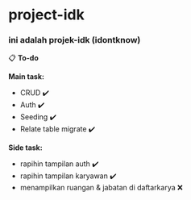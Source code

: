 # project-idk

<h3>ini adalah projek-idk (idontknow)</h3>

:clipboard: <b>To-do</b> 

**Main task:**

- CRUD :heavy_check_mark:
- Auth :heavy_check_mark:
- Seeding :heavy_check_mark:
- Relate table migrate :heavy_check_mark:

**Side task:**
- rapihin tampilan auth :heavy_check_mark:
- rapihin tampilan karyawan :heavy_check_mark:
- menampilkan ruangan & jabatan di daftarkarya :x:
